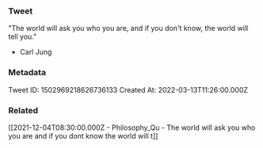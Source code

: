 ### Tweet
"The world will ask you who you are, and if you don't know, the world will tell you." 

- Carl Jung

### Metadata
Tweet ID: 1502969218626736133
Created At: 2022-03-13T11:26:00.000Z

### Related
[[2021-12-04T08:30:00.000Z - Philosophy_Qu - The world will ask you who you are and if you dont know the world will t]]

